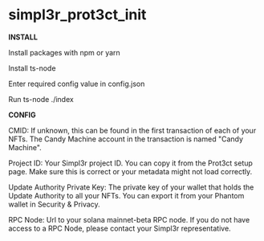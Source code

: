 # simpl3r_prot3ct_init

**INSTALL**


Install packages with npm or yarn

Install ts-node

Enter required config value in config.json

Run ts-node ./index


**CONFIG**



CMID: If unknown, this can be found in the first transaction of each of your NFTs. The Candy Machine account in the transaction is named "Candy Machine".

Project ID: Your Simpl3r project ID. You can copy it from the Prot3ct setup page. Make sure this is correct or your metadata might not load correctly.

Update Authority Private Key: The private key of your wallet that holds the Update Authority to all your NFTs. You can export it from your Phantom wallet in Security & Privacy.

RPC Node: Url to your solana mainnet-beta RPC node. If you do not have access to a RPC Node, please contact your Simpl3r representative.
